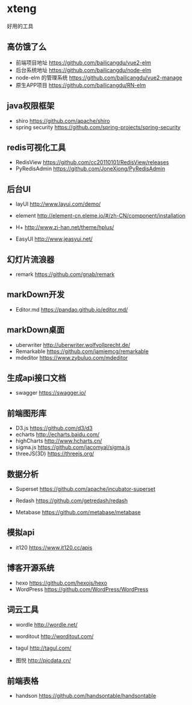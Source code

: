 # xteng
好用的工具

## 高仿饿了么
- 前端项目地址
https://github.com/bailicangdu/vue2-elm
- 后台系统地址
https://github.com/bailicangdu/node-elm
- node-elm 的管理系统
https://github.com/bailicangdu/vue2-manage
- 原生APP项目
https://github.com/bailicangdu/RN-elm

## java权限框架
- shiro
https://github.com/apache/shiro
- spring security
https://github.com/spring-projects/spring-security

## redis可视化工具
- RedisView
https://github.com/cc20110101/RedisView/releases
- PyRedisAdmin
https://github.com/JoneXiong/PyRedisAdmin

## 后台UI
- layUI
http://www.layui.com/demo/

-  element
http://element-cn.eleme.io/#/zh-CN/component/installation

-  H+ 
http://www.zi-han.net/theme/hplus/

- EasyUI
http://www.jeasyui.net/

## 幻灯片流浪器
- remark
https://github.com/gnab/remark

## markDown开发

-  Editor.md 
https://pandao.github.io/editor.md/

## markDown桌面
- uberwriter
http://uberwriter.wolfvollprecht.de/
- Remarkable
https://github.com/jamiemcg/remarkable
- mdeditor
https://www.zybuluo.com/mdeditor

## 生成api接口文档
- swagger
https://swagger.io/

## 前端图形库
- D3.js
https://github.com/d3/d3
- echarts
http://echarts.baidu.com/
- highCharts
http://www.hcharts.cn/
- sigma.js
https://github.com/jacomyal/sigma.js
- threeJS(3D)
https://threejs.org/

## 数据分析
- Superset
https://github.com/apache/incubator-superset

- Redash
https://github.com/getredash/redash

- Metabase
https://github.com/metabase/metabase

## 模拟api
- it120
https://www.it120.cc/apis

## 博客开源系统
- hexo
https://github.com/hexojs/hexo
- WordPress
https://github.com/WordPress/WordPress

## 词云工具
- wordle
http://wordle.net/

- worditout
http://worditout.com/

- tagul
http://tagul.com/

- 图悦
http://picdata.cn/

## 前端表格
- handson
https://github.com/handsontable/handsontable


